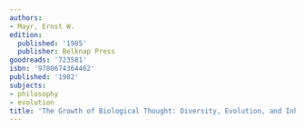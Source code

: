 ```yaml
---
authors:
- Mayr, Ernst W.
edition:
  published: '1985'
  publisher: Belknap Press
goodreads: '723581'
isbn: '9780674364462'
published: '1982'
subjects:
- philosophy
- evolution
title: 'The Growth of Biological Thought: Diversity, Evolution, and Inheritance'
---
```


